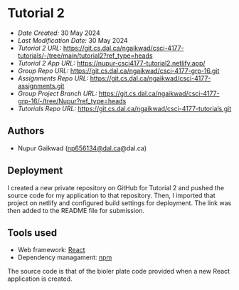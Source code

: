 # Tutorial 2
* *Date Created:* 30 May 2024
* *Last Modification Date:* 30 May 2024
* *Tutorial 2 URL:* https://git.cs.dal.ca/ngaikwad/csci-4177-tutorials/-/tree/main/tutorial2?ref_type=heads
* *Tutorial 2 App URL:* https://nupur-csci4177-tutorial2.netlify.app/
* *Group Repo URL:* https://git.cs.dal.ca/ngaikwad/csci-4177-grp-16.git
* *Assignments Repo URL:* https://git.cs.dal.ca/ngaikwad/csci-4177-assignments.git
* *Group Project Branch URL:* https://git.cs.dal.ca/ngaikwad/csci-4177-grp-16/-/tree/Nupur?ref_type=heads
* *Tutorials Repo URL:* https://git.cs.dal.ca/ngaikwad/csci-4177-tutorials.git

## Authors
* Nupur Gaikwad (np656134@dal.ca@dal.ca)

## Deployment
I created a new private repository on GitHub for Tutorial 2 and pushed the source code for my application to that repository. Then, I imported that project on netlify and configured build settings for deployment. The link was then added to the README file for submission.

## Tools used 
* Web framework: [React](https://react.dev/)
* Dependency managament: [npm](https://docs.npmjs.com/)

The source code is that of the bioler plate code provided when a new React application is created.